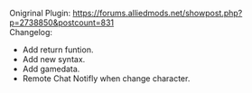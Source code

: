 Onigrinal Plugin: https://forums.alliedmods.net/showpost.php?p=2738850&postcount=831 </br>
Changelog:
* Add return funtion.</br>
* Add new syntax.</br>
* Add gamedata.</br>
* Remote Chat Notifly when change character.
